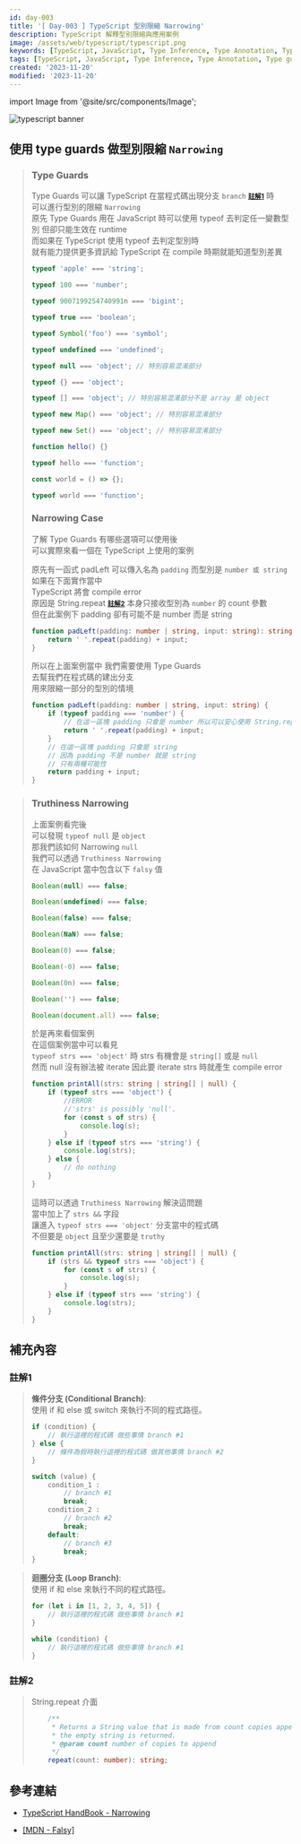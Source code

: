 ```yaml
---
id: day-003
title: '[ Day-003 ] TypeScript 型別限縮 Narrowing'
description: TypeScript 解釋型別限縮與應用案例
image: /assets/web/typescript/typescript.png
keywords: [TypeScript, JavaScript, Type Inference, Type Annotation, Type guards]
tags: [TypeScript, JavaScript, Type Inference, Type Annotation, Type guards]
created: '2023-11-20'
modified: '2023-11-20'
---
```


import Image from '@site/src/components/Image';

<Image src="/assets/web/typescript/typescript.png" alt="typescript banner" />

## 使用 type guards 做型別限縮 `Narrowing`

> ### Type Guards
>
> Type Guards 可以讓 TypeScript 在當程式碼出現分支 `branch` <small>**[註解1](#註解1)**</small> 時  
> 可以進行型別的限縮 `Narrowing`  
> 原先 Type Guards 用在 JavaScript 時可以使用 typeof 去判定任一變數型別
> 但卻只能生效在 runtime  
> 而如果在 TypeScript 使用 typeof 去判定型別時  
> 就有能力提供更多資訊給 TypeScript 在 compile 時期就能知道型別差異
>
> ```typescript showLineNumbers title="Type Guards"
> typeof 'apple' === 'string';
>
> typeof 100 === 'number';
>
> typeof 9007199254740991n === 'bigint';
>
> typeof true === 'boolean';
>
> typeof Symbol('foo') === 'symbol';
>
> typeof undefined === 'undefined';
>
> typeof null === 'object'; // 特別容易混淆部分
>
> typeof {} === 'object';
>
> typeof [] === 'object'; // 特別容易混淆部分不是 array 是 object
>
> typeof new Map() === 'object'; // 特別容易混淆部分
>
> typeof new Set() === 'object'; // 特別容易混淆部分
>
> function hello() {}
>
> typeof hello === 'function';
>
> const world = () => {};
>
> typeof world === 'function';
> ```
>
> ### Narrowing Case
>
> 了解 Type Guards 有哪些選項可以使用後  
> 可以實際來看一個在 TypeScript 上使用的案例
>
> 原先有一函式 padLeft 可以傳入名為 `padding` 而型別是 `number 或 string`  
> 如果在下面實作當中  
> TypeScript 將會 compile error  
> 原因是 String.repeat <small>**[註解2](#註解2)**</small> 本身只接收型別為 `number` 的 count 參數  
> 但在此案例下 padding 卻有可能不是 number 而是 string
>
> ```typescript
> function padLeft(padding: number | string, input: string): string {
>     return ' '.repeat(padding) + input;
> }
> ```
>
> 所以在上面案例當中
> 我們需要使用 Type Guards  
> 去幫我們在程式碼的建出分支  
> 用來限縮一部分的型別的情境
>
> ```typescript
> function padLeft(padding: number | string, input: string) {
>     if (typeof padding === 'number') {
>         // 在這一區塊 padding 只會是 number 所以可以安心使用 String.repeat
>         return ' '.repeat(padding) + input;
>     }
>     // 在這一區塊 padding 只會是 string
>     // 因為 padding 不是 number 就是 string
>     // 只有兩種可能性
>     return padding + input;
> }
> ```

> ### Truthiness Narrowing
>
> 上面案例看完後  
> 可以發現 `typeof null` 是 `object`  
> 那我們該如何 Narrowing `null`  
> 我們可以透過 `Truthiness Narrowing`  
> 在 JavaScript 當中包含以下 `falsy` 值
>
> ```typescript
> Boolean(null) === false;
>
> Boolean(undefined) === false;
>
> Boolean(false) === false;
>
> Boolean(NaN) === false;
>
> Boolean(0) === false;
>
> Boolean(-0) === false;
>
> Boolean(0n) === false;
>
> Boolean('') === false;
>
> Boolean(document.all) === false;
> ```
>
> 於是再來看個案例  
> 在這個案例當中可以看見  
> `typeof strs === 'object'` 時 strs 有機會是 `string[]` 或是 `null`  
> 然而 null 沒有辦法被 iterate
> 因此要 iterate strs 時就產生 compile error
>
> ```typescript showLineNumbers
> function printAll(strs: string | string[] | null) {
>     if (typeof strs === 'object') {
>         //ERROR
>         //'strs' is possibly 'null'.
>         for (const s of strs) {
>             console.log(s);
>         }
>     } else if (typeof strs === 'string') {
>         console.log(strs);
>     } else {
>         // do nothing
>     }
> }
> ```
>
> 這時可以透過 `Truthiness Narrowing` 解決這問題  
> 當中加上了 `strs &&` 字段  
> 讓進入 `typeof strs === 'object'` 分支當中的程式碼  
> 不但要是 `object` 且至少還要是 `truthy`
>
> ```typescript
> function printAll(strs: string | string[] | null) {
>     if (strs && typeof strs === 'object') {
>         for (const s of strs) {
>             console.log(s);
>         }
>     } else if (typeof strs === 'string') {
>         console.log(strs);
>     }
> }
> ```

## 補充內容

### 註解1

> **條件分支 (Conditional Branch)**:  
> 使用 if 和 else 或 switch 來執行不同的程式路徑。
>
> ```typescript
> if (condition) {
>     // 執行這裡的程式碼 做些事情 branch #1
> } else {
>     // 條件為假時執行這裡的程式碼 做其他事情 branch #2
> }
> ```
>
> ```typescript
> switch (value) {
>     condition_1 :
>         // branch #1
>         break;
>     condition_2 :
>         // branch #2
>         break;
>     default:
>         // branch #3
>         break;
> }
> ```

> **迴圈分支 (Loop Branch)**:  
> 使用 if 和 else 來執行不同的程式路徑。
>
> ```typescript
> for (let i in [1, 2, 3, 4, 5]) {
>     // 執行這裡的程式碼 做些事情 branch #1
> }
> ```
>
> ```typescript
> while (condition) {
>     // 執行這裡的程式碼 做些事情 branch #1
> }
> ```

### 註解2

> String.repeat 介面
>
> ```typescript
>     /**
>      * Returns a String value that is made from count copies appended together. If count is 0,
>      * the empty string is returned.
>      * @param count number of copies to append
>      */
>     repeat(count: number): string;
> ```

## 參考連結

-   [TypeScript HandBook - Narrowing](https://www.typescriptlang.org/docs/handbook/2/narrowing.html)

-   [[MDN - Falsy]](https://developer.mozilla.org/en-US/docs/Glossary/Falsy)
